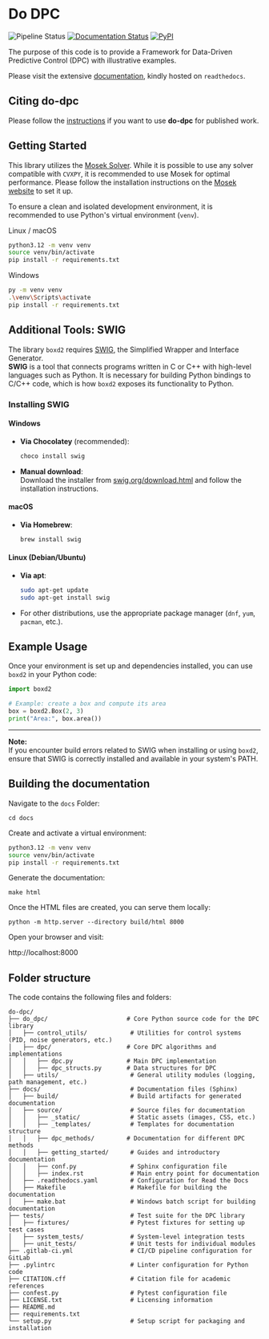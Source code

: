 # Do DPC

![Pipeline Status](https://github.com/do-dpc/do-dpc/actions/workflows/ci.yml/badge.svg)
[![Documentation Status](https://readthedocs.org/projects/do-dpc/badge/?version=latest)](https://do-dpc.readthedocs.io/en/latest/?badge=latest)
[![PyPI](https://img.shields.io/pypi/v/do-dpc.svg)](https://pypi.org/project/do-dpc/)

The purpose of this code is to provide a Framework for Data-Driven Predictive Control (DPC) with illustrative examples.

Please visit the extensive [documentation](https://do-dpc.readthedocs.io/en/latest/), kindly hosted on `readthedocs`.

## Citing do-dpc

Please follow the [instructions](https://do-dpc.readthedocs.io/en/latest/getting_started/credit.html)
if you want to use **do-dpc** for published work.

## Getting Started

This library utilizes the [Mosek Solver](https://www.mosek.com/). While it is possible to use any solver compatible with
`CVXPY`, it is recommended to use Mosek for optimal performance. Please follow the installation instructions on
the [Mosek website](https://www.mosek.com/) to set it up.

To ensure a clean and isolated development environment, it is recommended to use Python's virtual environment (`venv`).

Linux / macOS

```sh
python3.12 -m venv venv
source venv/bin/activate
pip install -r requirements.txt
```

Windows

```sh
py -m venv venv
.\venv\Scripts\activate
pip install -r requirements.txt
```
## Additional Tools: SWIG

The library `boxd2` requires [SWIG](http://www.swig.org/), the Simplified Wrapper and Interface Generator.  
**SWIG** is a tool that connects programs written in C or C++ with high-level languages such as Python. 
It is necessary for building Python bindings to C/C++ code, which is how `boxd2` exposes its functionality to Python.

### Installing SWIG

#### Windows

- **Via Chocolatey** (recommended):
  ```sh
  choco install swig
  ```
- **Manual download**:  
  Download the installer from [swig.org/download.html](http://www.swig.org/download.html) and follow the installation instructions.

#### macOS

- **Via Homebrew**:
  ```sh
  brew install swig
  ```

#### Linux (Debian/Ubuntu)

- **Via apt**:
  ```sh
  sudo apt-get update
  sudo apt-get install swig
  ```

- For other distributions, use the appropriate package manager (`dnf`, `yum`, `pacman`, etc.).


## Example Usage

Once your environment is set up and dependencies installed, you can use `boxd2` in your Python code:

```python
import boxd2

# Example: create a box and compute its area
box = boxd2.Box(2, 3)
print("Area:", box.area())
```

---

**Note:**  
If you encounter build errors related to SWIG when installing or using `boxd2`, ensure that SWIG is correctly installed and available in your system's PATH.


## Building the documentation

Navigate to the `docs` Folder:

```shell
cd docs
```

Create and activate a virtual environment:

```sh
python3.12 -m venv venv
source venv/bin/activate
pip install -r requirements.txt
```

Generate the documentation:

```shell
make html
```

Once the HTML files are created, you can serve them locally:

```shell
python -m http.server --directory build/html 8000
```

Open your browser and visit:

http://localhost:8000


## Folder structure

The code contains the following files and folders:

```
do-dpc/
├── do_dpc/                      # Core Python source code for the DPC library
│   ├── control_utils/            # Utilities for control systems (PID, noise generators, etc.)
│   ├── dpc/                     # Core DPC algorithms and implementations
│   │   ├── dpc.py               # Main DPC implementation
│   │   ├── dpc_structs.py       # Data structures for DPC
│   ├── utils/                    # General utility modules (logging, path management, etc.)
├── docs/                         # Documentation files (Sphinx)
│   ├── build/                    # Build artifacts for generated documentation
│   ├── source/                   # Source files for documentation
│   │   ├── _static/              # Static assets (images, CSS, etc.)
│   │   ├── _templates/           # Templates for documentation structure
│   │   ├── dpc_methods/         # Documentation for different DPC methods
│   │   ├── getting_started/      # Guides and introductory documentation
│   │   ├── conf.py               # Sphinx configuration file
│   │   ├── index.rst             # Main entry point for documentation
│   ├── .readthedocs.yaml         # Configuration for Read the Docs
│   ├── Makefile                  # Makefile for building the documentation
│   ├── make.bat                  # Windows batch script for building documentation
├── tests/                        # Test suite for the DPC library
│   ├── fixtures/                 # Pytest fixtures for setting up test cases
│   ├── system_tests/             # System-level integration tests
│   ├── unit_tests/               # Unit tests for individual modules
├── .gitlab-ci.yml                # CI/CD pipeline configuration for GitLab
├── .pylintrc                     # Linter configuration for Python code
├── CITATION.cff                  # Citation file for academic references
├── confest.py                    # Pytest configuration file
├── LICENSE.txt                   # Licensing information
├── README.md
├── requirements.txt
└── setup.py                      # Setup script for packaging and installation
```
